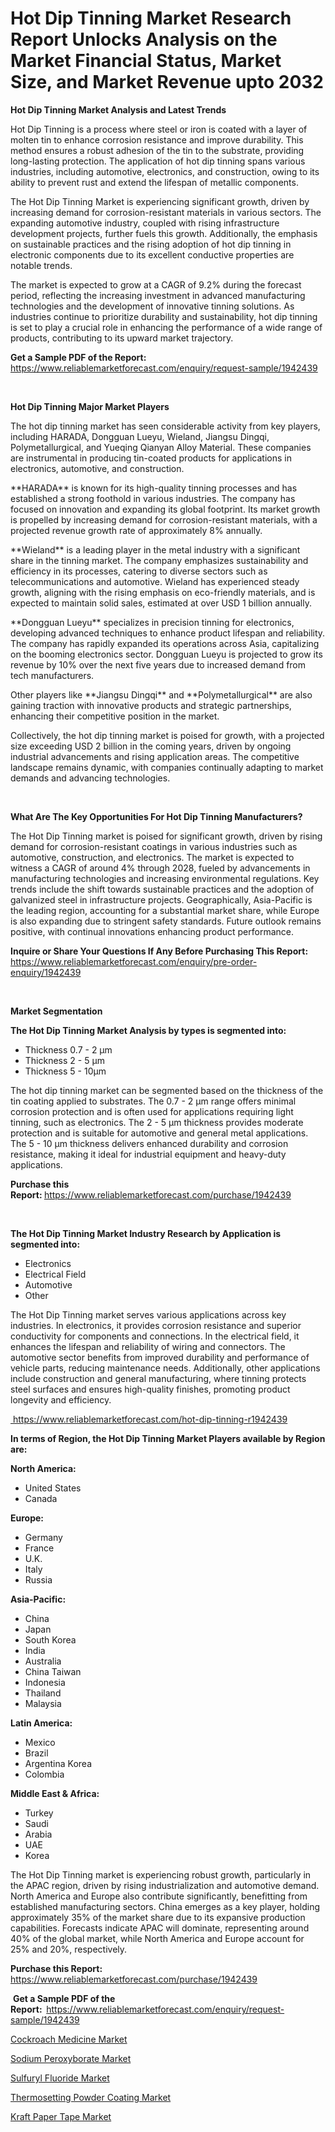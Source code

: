 <p><h1>Hot Dip Tinning Market Research Report Unlocks Analysis on the Market Financial Status, Market Size, and Market Revenue upto 2032</h1></p><p><strong>Hot Dip Tinning Market Analysis and Latest Trends</strong></p>
<p><p>Hot Dip Tinning is a process where steel or iron is coated with a layer of molten tin to enhance corrosion resistance and improve durability. This method ensures a robust adhesion of the tin to the substrate, providing long-lasting protection. The application of hot dip tinning spans various industries, including automotive, electronics, and construction, owing to its ability to prevent rust and extend the lifespan of metallic components.</p><p>The Hot Dip Tinning Market is experiencing significant growth, driven by increasing demand for corrosion-resistant materials in various sectors. The expanding automotive industry, coupled with rising infrastructure development projects, further fuels this growth. Additionally, the emphasis on sustainable practices and the rising adoption of hot dip tinning in electronic components due to its excellent conductive properties are notable trends.</p><p>The market is expected to grow at a CAGR of 9.2% during the forecast period, reflecting the increasing investment in advanced manufacturing technologies and the development of innovative tinning solutions. As industries continue to prioritize durability and sustainability, hot dip tinning is set to play a crucial role in enhancing the performance of a wide range of products, contributing to its upward market trajectory.</p></p>
<p><strong>Get a Sample PDF of the Report:&nbsp;</strong> <a href="https://www.reliablemarketforecast.com/enquiry/request-sample/1942439?utm_campaign=1832&utm_medium=2&utm_source=Github&utm_content=ia&utm_term=31032025&utm_id=hot-dip-tinning">https://www.reliablemarketforecast.com/enquiry/request-sample/1942439</a></p>
<p>&nbsp;</p>
<p><strong>Hot Dip Tinning Major Market Players</strong></p>
<p><p>The hot dip tinning market has seen considerable activity from key players, including HARADA, Dongguan Lueyu, Wieland, Jiangsu Dingqi, Polymetallurgical, and Yueqing Qianyan Alloy Material. These companies are instrumental in producing tin-coated products for applications in electronics, automotive, and construction.</p><p>**HARADA** is known for its high-quality tinning processes and has established a strong foothold in various industries. The company has focused on innovation and expanding its global footprint. Its market growth is propelled by increasing demand for corrosion-resistant materials, with a projected revenue growth rate of approximately 8% annually.</p><p>**Wieland** is a leading player in the metal industry with a significant share in the tinning market. The company emphasizes sustainability and efficiency in its processes, catering to diverse sectors such as telecommunications and automotive. Wieland has experienced steady growth, aligning with the rising emphasis on eco-friendly materials, and is expected to maintain solid sales, estimated at over USD 1 billion annually.</p><p>**Dongguan Lueyu** specializes in precision tinning for electronics, developing advanced techniques to enhance product lifespan and reliability. The company has rapidly expanded its operations across Asia, capitalizing on the booming electronics sector. Dongguan Lueyu is projected to grow its revenue by 10% over the next five years due to increased demand from tech manufacturers.</p><p>Other players like **Jiangsu Dingqi** and **Polymetallurgical** are also gaining traction with innovative products and strategic partnerships, enhancing their competitive position in the market. </p><p>Collectively, the hot dip tinning market is poised for growth, with a projected size exceeding USD 2 billion in the coming years, driven by ongoing industrial advancements and rising application areas. The competitive landscape remains dynamic, with companies continually adapting to market demands and advancing technologies.</p></p>
<p>&nbsp;</p>
<p><strong>What Are The Key Opportunities For Hot Dip Tinning Manufacturers?</strong></p>
<p><p>The Hot Dip Tinning market is poised for significant growth, driven by rising demand for corrosion-resistant coatings in various industries such as automotive, construction, and electronics. The market is expected to witness a CAGR of around 4% through 2028, fueled by advancements in manufacturing technologies and increasing environmental regulations. Key trends include the shift towards sustainable practices and the adoption of galvanized steel in infrastructure projects. Geographically, Asia-Pacific is the leading region, accounting for a substantial market share, while Europe is also expanding due to stringent safety standards. Future outlook remains positive, with continual innovations enhancing product performance.</p></p>
<p><strong>Inquire or Share Your Questions If Any Before Purchasing This Report:</strong> <a href="https://www.reliablemarketforecast.com/enquiry/pre-order-enquiry/1942439?utm_campaign=1832&utm_medium=2&utm_source=Github&utm_content=ia&utm_term=31032025&utm_id=hot-dip-tinning">https://www.reliablemarketforecast.com/enquiry/pre-order-enquiry/1942439</a></p>
<p>&nbsp;</p>
<p><strong>Market Segmentation</strong></p>
<p><strong>The Hot Dip Tinning Market Analysis by types is segmented into:</strong></p>
<p><ul><li>Thickness 0.7 - 2 μm</li><li>Thickness 2 - 5 μm</li><li>Thickness 5 - 10μm</li></ul></p>
<p><p>The hot dip tinning market can be segmented based on the thickness of the tin coating applied to substrates. The 0.7 - 2 μm range offers minimal corrosion protection and is often used for applications requiring light tinning, such as electronics. The 2 - 5 μm thickness provides moderate protection and is suitable for automotive and general metal applications. The 5 - 10 μm thickness delivers enhanced durability and corrosion resistance, making it ideal for industrial equipment and heavy-duty applications.</p></p>
<p><strong>Purchase this Report:&nbsp;</strong><a href="https://www.reliablemarketforecast.com/purchase/1942439?utm_campaign=1832&utm_medium=2&utm_source=Github&utm_content=ia&utm_term=31032025&utm_id=hot-dip-tinning">https://www.reliablemarketforecast.com/purchase/1942439</a></p>
<p>&nbsp;</p>
<p><strong>The Hot Dip Tinning Market Industry Research by Application is segmented into:</strong></p>
<p><ul><li>Electronics</li><li>Electrical Field</li><li>Automotive</li><li>Other</li></ul></p>
<p><p>The Hot Dip Tinning market serves various applications across key industries. In electronics, it provides corrosion resistance and superior conductivity for components and connections. In the electrical field, it enhances the lifespan and reliability of wiring and connectors. The automotive sector benefits from improved durability and performance of vehicle parts, reducing maintenance needs. Additionally, other applications include construction and general manufacturing, where tinning protects steel surfaces and ensures high-quality finishes, promoting product longevity and efficiency.</p></p>
<p><a href="https://www.reliablemarketforecast.com/hot-dip-tinning-r1942439?utm_campaign=1832&utm_medium=2&utm_source=Github&utm_content=ia&utm_term=31032025&utm_id=hot-dip-tinning">&nbsp;https://www.reliablemarketforecast.com/hot-dip-tinning-r1942439</a></p>
<p><strong>In terms of Region, the Hot Dip Tinning Market Players available by Region are:</strong></p>
<p>
    <p> <strong> North America: </strong>
        <ul>
            <li>United States</li>
            <li>Canada</li>
        </ul>
        </p> 
    <p> <strong> Europe: </strong>
        <ul>
            <li>Germany</li>
            <li>France</li>
            <li>U.K.</li>
            <li>Italy</li>
            <li>Russia</li>
        </ul>
        </p> 
    <p> <strong> Asia-Pacific: </strong>
        <ul>
            <li>China</li>
            <li>Japan</li>
            <li>South Korea</li>
            <li>India</li>
            <li>Australia</li>
            <li>China Taiwan</li>
            <li>Indonesia</li>
            <li>Thailand</li>
            <li>Malaysia</li>
        </ul>
        </p> 
    <p> <strong> Latin America: </strong>
        <ul>
            <li>Mexico</li>
            <li>Brazil</li>
            <li>Argentina Korea</li>
            <li>Colombia</li>
        </ul>
        </p> 
    <p> <strong> Middle East & Africa: </strong>
        <ul>
            <li>Turkey</li>
            <li>Saudi</li>
            <li>Arabia</li>
            <li>UAE</li>
            <li>Korea</li>
        </ul>
    </p>
    </p>
<p><p>The Hot Dip Tinning market is experiencing robust growth, particularly in the APAC region, driven by rising industrialization and automotive demand. North America and Europe also contribute significantly, benefitting from established manufacturing sectors. China emerges as a key player, holding approximately 35% of the market share due to its expansive production capabilities. Forecasts indicate APAC will dominate, representing around 40% of the global market, while North America and Europe account for 25% and 20%, respectively.</p></p>
<p><strong>Purchase this Report: </strong><a href="https://www.reliablemarketforecast.com/purchase/1942439?utm_campaign=1832&utm_medium=2&utm_source=Github&utm_content=ia&utm_term=31032025&utm_id=hot-dip-tinning">https://www.reliablemarketforecast.com/purchase/1942439</a></p>
<p>&nbsp;<strong>Get a Sample PDF of the Report:&nbsp;&nbsp;</strong><a href="https://www.reliablemarketforecast.com/enquiry/request-sample/1942439?utm_campaign=1832&utm_medium=2&utm_source=Github&utm_content=ia&utm_term=31032025&utm_id=hot-dip-tinning">https://www.reliablemarketforecast.com/enquiry/request-sample/1942439</a></p>
<p><strong></strong></p>
<p><p><a href="https://github.com/kluviabolofo/Market-Research-Report-List-1/blob/main/cockroach-medicine-market.md?utm_campaign=1832&utm_medium=2&utm_source=Github&utm_content=ia&utm_term=31032025&utm_id=hot-dip-tinning">Cockroach Medicine Market</a></p><p><a href="https://github.com/thapabylers2/Market-Research-Report-List-1/blob/main/sodium-peroxyborate-market.md?utm_campaign=1832&utm_medium=2&utm_source=Github&utm_content=ia&utm_term=31032025&utm_id=hot-dip-tinning">Sodium Peroxyborate Market</a></p><p><a href="https://github.com/ryantindyaiz/Market-Research-Report-List-1/blob/main/sulfuryl-fluoride-market.md?utm_campaign=1832&utm_medium=2&utm_source=Github&utm_content=ia&utm_term=31032025&utm_id=hot-dip-tinning">Sulfuryl Fluoride Market</a></p><p><a href="https://github.com/alefermeivys/Market-Research-Report-List-1/blob/main/thermosetting-powder-coating-market.md?utm_campaign=1832&utm_medium=2&utm_source=Github&utm_content=ia&utm_term=31032025&utm_id=hot-dip-tinning">Thermosetting Powder Coating Market</a></p><p><a href="https://github.com/spehnluenaru/Market-Research-Report-List-1/blob/main/kraft-paper-tape-market.md?utm_campaign=1832&utm_medium=2&utm_source=Github&utm_content=ia&utm_term=31032025&utm_id=hot-dip-tinning">Kraft Paper Tape Market</a></p></p>